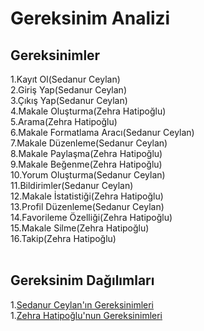 # Gereksinim Analizi
## Gereksinimler 

1.Kayıt Ol(Sedanur Ceylan)
<br>
2.Giriş Yap(Sedanur Ceylan)
<br>
3.Çıkış Yap(Sedanur Ceylan)
<br>
4.Makale Oluşturma(Zehra Hatipoğlu)
<br>
5.Arama(Zehra Hatipoğlu)
<br>
6.Makale Formatlama Aracı(Sedanur Ceylan)
<br>
7.Makale Düzenleme(Sedanur Ceylan)
<br>
8.Makale Paylaşma(Zehra Hatipoğlu)
<br>
9.Makale Beğenme(Zehra Hatipoğlu)
<br>
10.Yorum Oluşturma(Sedanur Ceylan)
<br>
11.Bildirimler(Sedanur Ceylan)
<br>
12.Makale İstatistiği(Zehra Hatipoğlu)
<br>
13.Profil Düzenleme(Sedanur Ceylan)
<br>
14.Favorileme Özelliği(Zehra Hatipoğlu)
<br>
15.Makale Silme(Zehra Hatipoğlu)
<br>
16.Takip(Zehra Hatipoğlu)
<br>
<br>
## Gereksinim Dağılımları
1.[Sedanur Ceylan'ın Gereksinimleri](Sedanur_Ceylan_Gereksinim.md)
<br>
1.[Zehra Hatipoğlu'nun Gereksinimleri](Zehra_Hatipoğlu_Gereksinim.md)
